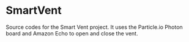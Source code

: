 # SmartVent
Source codes for the Smart Vent project.  It uses the Particle.io Photon board and Amazon Echo to open and close the vent.
